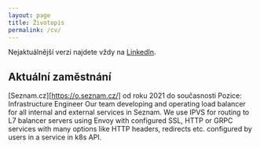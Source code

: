 ```yaml
---
layout: page
title: Životopis
permalink: /cv/
---
```


Nejaktuálnější verzi najdete vždy na [LinkedIn](https://www.linkedin.com/in/kgilich/).

## Aktuální zaměstnání
[Seznam.cz][https://o.seznam.cz/] od roku 2021 do současnosti
Pozice: Infrastructure Engineer
Our team developing and operating load balancer for all internal and external services in Seznam. We use IPVS for routing to L7 balancer servers using Envoy with configured SSL, HTTP or GRPC services with many options like HTTP headers, redirects etc. configured by users in a service in k8s API.
